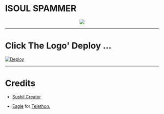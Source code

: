 # ISOUL SPAMMER

<p align="center">
  <img src="https://telegra.ph/file/2a1774cfde1b011bcb323.jpg">
</p>


------------------------------------
# Click The Logo' Deploy ...

[![Deploy](https://telegra.ph/file/6200c16f58c85173a3f42.jpg)](https://heroku.com/deploy?template=https://github.com/Navya-Devloper/navya.com)

------------------------------------------------


# Credits

* [Sushil Creator](https://iSOUL_SUSHIL)

* [Eagle](https://t.me/ROCKSTAR_EAGLE) for [Telethon.](https://t.me/Thenavya)




